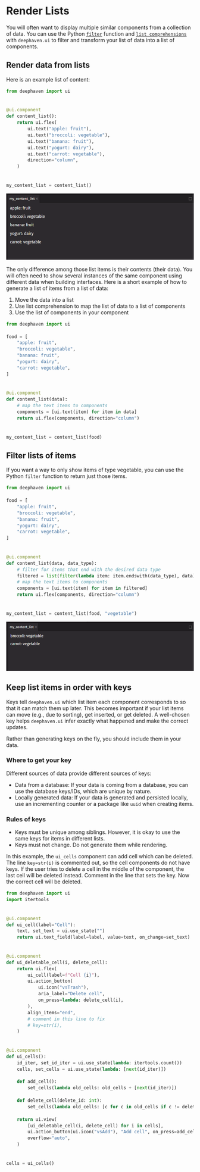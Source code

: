 # Render Lists

You will often want to display multiple similar components from a collection of data. You can use the Python [`filter`](https://docs.python.org/3/library/functions.html#filter) function and [`list comprehensions`](https://docs.python.org/3/tutorial/datastructures.html#list-comprehensions) with `deephaven.ui` to filter and transform your list of data into a list of components.

## Render data from lists

Here is an example list of content:

```python
from deephaven import ui


@ui.component
def content_list():
    return ui.flex(
        ui.text("apple: fruit"),
        ui.text("broccoli: vegetable"),
        ui.text("banana: fruit"),
        ui.text("yogurt: dairy"),
        ui.text("carrot: vegetable"),
        direction="column",
    )


my_content_list = content_list()
```

![my_content_list](../_assets/render_lists1.png)

The only difference among those list items is their contents (their data). You will often need to show several instances of the same component using different data when building interfaces. Here is a short example of how to generate a list of items from a list of data:

1. Move the data into a list
2. Use list comprehension to map the list of data to a list of components
3. Use the list of components in your component

```python
from deephaven import ui

food = [
    "apple: fruit",
    "broccoli: vegetable",
    "banana: fruit",
    "yogurt: dairy",
    "carrot: vegetable",
]


@ui.component
def content_list(data):
    # map the text items to components
    components = [ui.text(item) for item in data]
    return ui.flex(components, direction="column")


my_content_list = content_list(food)
```

## Filter lists of items

If you want a way to only show items of type vegetable, you can use the Python `filter` function to return just those items.

```python
from deephaven import ui

food = [
    "apple: fruit",
    "broccoli: vegetable",
    "banana: fruit",
    "yogurt: dairy",
    "carrot: vegetable",
]


@ui.component
def content_list(data, data_type):
    # filter for items that end with the desired data type
    filtered = list(filter(lambda item: item.endswith(data_type), data))
    # map the text items to components
    components = [ui.text(item) for item in filtered]
    return ui.flex(components, direction="column")


my_content_list = content_list(food, "vegetable")
```

![my_content_list2](../_assets/render_lists2.png)

## Keep list items in order with keys

Keys tell `deephaven.ui` which list item each component corresponds to so that it can match them up later. This becomes important if your list items can move (e.g., due to sorting), get inserted, or get deleted. A well-chosen key helps `deephaven.ui` infer exactly what happened and make the correct updates.

Rather than generating keys on the fly, you should include them in your data.

### Where to get your key

Different sources of data provide different sources of keys:

- Data from a database: If your data is coming from a database, you can use the database keys/IDs, which are unique by nature.
- Locally generated data: If your data is generated and persisted locally, use an incrementing counter or a package like `uuid` when creating items.

### Rules of keys

- Keys must be unique among siblings. However, it is okay to use the same keys for items in different lists.
- Keys must not change. Do not generate them while rendering.

In this example, the `ui_cells` component can add cell which can be deleted. The line `key=str(i)` is commented out, so the cell components do not have keys. If the user tries to delete a cell in the middle of the component, the last cell will be deleted instead. Comment in the line that sets the key. Now the correct cell will be deleted.

```python
from deephaven import ui
import itertools


@ui.component
def ui_cell(label="Cell"):
    text, set_text = ui.use_state("")
    return ui.text_field(label=label, value=text, on_change=set_text)


@ui.component
def ui_deletable_cell(i, delete_cell):
    return ui.flex(
        ui_cell(label=f"Cell {i}"),
        ui.action_button(
            ui.icon("vsTrash"),
            aria_label="Delete cell",
            on_press=lambda: delete_cell(i),
        ),
        align_items="end",
        # comment in this line to fix
        # key=str(i),
    )


@ui.component
def ui_cells():
    id_iter, set_id_iter = ui.use_state(lambda: itertools.count())
    cells, set_cells = ui.use_state(lambda: [next(id_iter)])

    def add_cell():
        set_cells(lambda old_cells: old_cells + [next(id_iter)])

    def delete_cell(delete_id: int):
        set_cells(lambda old_cells: [c for c in old_cells if c != delete_id])

    return ui.view(
        [ui_deletable_cell(i, delete_cell) for i in cells],
        ui.action_button(ui.icon("vsAdd"), "Add cell", on_press=add_cell),
        overflow="auto",
    )


cells = ui_cells()
```
